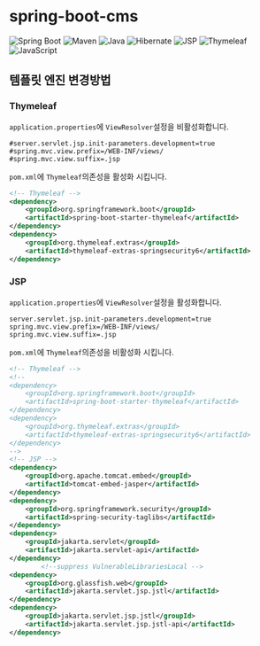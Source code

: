 # spring-boot-cms

[//]: # (https://ileriayo.github.io/markdown-badges/)
![Spring Boot](https://img.shields.io/badge/Spring_Boot-F2F4F9?style=for-the-badge&logo=spring-boot)
![Maven](https://img.shields.io/badge/Maven-C71A36?style=for-the-badge&logo=apache-maven&logoColor=white)
![Java](https://img.shields.io/badge/Java-ED8B00?style=for-the-badge&logo=openjdk&logoColor=white)
![Hibernate](https://img.shields.io/badge/Hibernate-59666C?style=for-the-badge&logo=Hibernate&logoColor=white)
![JSP](https://img.shields.io/badge/JSP-%2300599C.svg?style=for-the-badge&logo=javascript&logoColor=white)
![Thymeleaf](https://img.shields.io/badge/Thymeleaf-005F0F?style=for-the-badge&logo=Thymeleaf&logoColor=white)
![JavaScript](https://img.shields.io/badge/javascript-%23323330.svg?style=for-the-badge&logo=javascript&logoColor=%23F7DF1E)

## 템플릿 엔진 변경방법

### Thymeleaf
`application.properties`에 `ViewResolver`설정을 비활성화합니다.
```properties
#server.servlet.jsp.init-parameters.development=true
#spring.mvc.view.prefix=/WEB-INF/views/
#spring.mvc.view.suffix=.jsp
```
`pom.xml`에 `Thymeleaf`의존성을 활성화 시킵니다.
```xml
<!-- Thymeleaf -->
<dependency>
    <groupId>org.springframework.boot</groupId>
    <artifactId>spring-boot-starter-thymeleaf</artifactId>
</dependency>
<dependency>
    <groupId>org.thymeleaf.extras</groupId>
    <artifactId>thymeleaf-extras-springsecurity6</artifactId>
</dependency>
```

### JSP
`application.properties`에 `ViewResolver`설정을 활성화합니다.
```properties
server.servlet.jsp.init-parameters.development=true
spring.mvc.view.prefix=/WEB-INF/views/
spring.mvc.view.suffix=.jsp
```

`pom.xml`에 `Thymeleaf`의존성을 비활성화 시킵니다.
```xml
<!-- Thymeleaf -->
<!--
<dependency>
    <groupId>org.springframework.boot</groupId>
    <artifactId>spring-boot-starter-thymeleaf</artifactId>
</dependency>
<dependency>
    <groupId>org.thymeleaf.extras</groupId>
    <artifactId>thymeleaf-extras-springsecurity6</artifactId>
</dependency>
-->
<!-- JSP -->
<dependency>
    <groupId>org.apache.tomcat.embed</groupId>
    <artifactId>tomcat-embed-jasper</artifactId>
</dependency>
<dependency>
    <groupId>org.springframework.security</groupId>
    <artifactId>spring-security-taglibs</artifactId>
</dependency>
<dependency>
    <groupId>jakarta.servlet</groupId>
    <artifactId>jakarta.servlet-api</artifactId>
</dependency>
        <!--suppress VulnerableLibrariesLocal -->
<dependency>
    <groupId>org.glassfish.web</groupId>
    <artifactId>jakarta.servlet.jsp.jstl</artifactId>
</dependency>
<dependency>
    <groupId>jakarta.servlet.jsp.jstl</groupId>
    <artifactId>jakarta.servlet.jsp.jstl-api</artifactId>
</dependency>
```